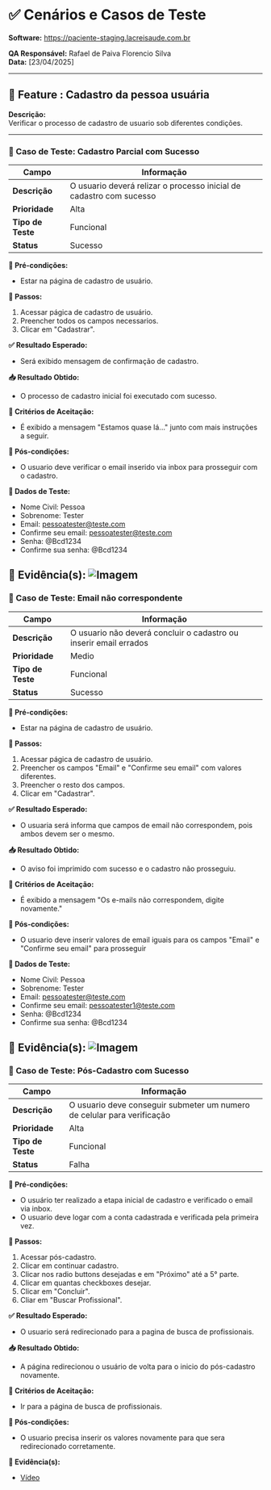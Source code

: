 # ✅ Cenários e Casos de Teste

**Software:** https://paciente-staging.lacreisaude.com.br

**QA Responsável:** Rafael de Paiva Florencio Silva  
**Data:** [23/04/2025]

---

## 📌 Feature  : Cadastro da pessoa usuária

**Descrição:**  
Verificar o processo de cadastro de usuario sob diferentes condições.

---

### 🔹 Caso de Teste: Cadastro Parcial com Sucesso

| Campo               | Informação |
|---------------------|------------|
| **Descrição**       | O usuario deverá relizar o processo inicial de cadastro com sucesso |
| **Prioridade**      | Alta |
| **Tipo de Teste**   | Funcional |
| **Status**          | Sucesso |

**🧩 Pré-condições:**
- Estar na página de cadastro de usuário.

**🧪 Passos:**
1. Acessar págica de cadastro de usuário.
2. Preencher todos os campos necessarios.
3. Clicar em "Cadastrar".

**✅ Resultado Esperado:**
- Será exibido mensagem de confirmação de cadastro.

**📥 Resultado Obtido:**
- O processo de cadastro inicial foi executado com sucesso.

**📏 Critérios de Aceitação:**
- É exibido a mensagem "Estamos quase lá..." junto com mais instruções a seguir.

**🧾 Pós-condições:**
- O usuario deve verificar o email inserido via inbox para prosseguir com o cadastro.

**🔐 Dados de Teste:**
- Nome Civil: Pessoa
- Sobrenome: Tester
- Email: pessoatester@teste.com
- Confirme seu email: pessoatester@teste.com
- Senha: @Bcd1234
- Confirme sua senha: @Bcd1234

**📸 Evidência(s):**
![Imagem](../Evidencias/Cadastro1.png)
---

### 🔹 Caso de Teste: Email não correspondente

| Campo               | Informação |
|---------------------|------------|
| **Descrição**       | O usuario não deverá concluir o cadastro ou inserir email errados |
| **Prioridade**      | Medio |
| **Tipo de Teste**   | Funcional |
| **Status**          | Sucesso |

**🧩 Pré-condições:**
- Estar na página de cadastro de usuário.

**🧪 Passos:**
1. Acessar págica de cadastro de usuário.
2. Preencher os campos "Email" e "Confirme seu email" com valores diferentes.
3. Preencher o resto dos campos.
4. Clicar em "Cadastrar".

**✅ Resultado Esperado:**
- O usuaria será informa que campos de email não correspondem, pois ambos devem ser o mesmo.

**📥 Resultado Obtido:**
- O aviso foi imprimido com sucesso e o cadastro não prosseguiu.

**📏 Critérios de Aceitação:**
- É exibido a mensagem "Os e-mails não correspondem, digite novamente."

**🧾 Pós-condições:**
- O usuario deve inserir valores de email iguais para os campos "Email" e "Confirme seu email" para prosseguir

**🔐 Dados de Teste:**
- Nome Civil: Pessoa
- Sobrenome: Tester
- Email: pessoatester@teste.com
- Confirme seu email: pessoatester1@teste.com
- Senha: @Bcd1234
- Confirme sua senha: @Bcd1234

**📸 Evidência(s):**
![Imagem](../Evidencias/Cadastro2.png)
---

### 🔹 Caso de Teste: Pós-Cadastro com Sucesso

| Campo               | Informação |
|---------------------|------------|
| **Descrição**       | O usuario deve conseguir submeter um numero de celular para verificação |
| **Prioridade**      | Alta |
| **Tipo de Teste**   | Funcional |
| **Status**          | Falha |

**🧩 Pré-condições:**
- O usuário ter realizado a etapa inicial de cadastro e verificado o email via inbox.
- O usuario deve logar com a conta cadastrada e verificada pela primeira vez.

**🧪 Passos:**
1. Acessar pós-cadastro.
2. Clicar em continuar cadastro.
3. Clicar nos radio buttons desejadas e em "Próximo" até a 5° parte.
4. Clicar em quantas checkboxes desejar.
5. Clicar em "Concluir".
4. Cliar em "Buscar Profissional".

**✅ Resultado Esperado:**
- O usuario será redirecionado para a pagina de busca de profissionais.

**📥 Resultado Obtido:**
- A página redirecionou o usuário de volta para o inicio do pós-cadastro novamente.

**📏 Critérios de Aceitação:**
- Ir para a página de busca de profissionais.

**🧾 Pós-condições:**
- O usuario precisa inserir os valores novamente para que sera redirecionado corretamente.

**📸 Evidência(s):**
- [Vídeo](https://youtube.com/shorts/BAskgDs0U1A?feature=share)